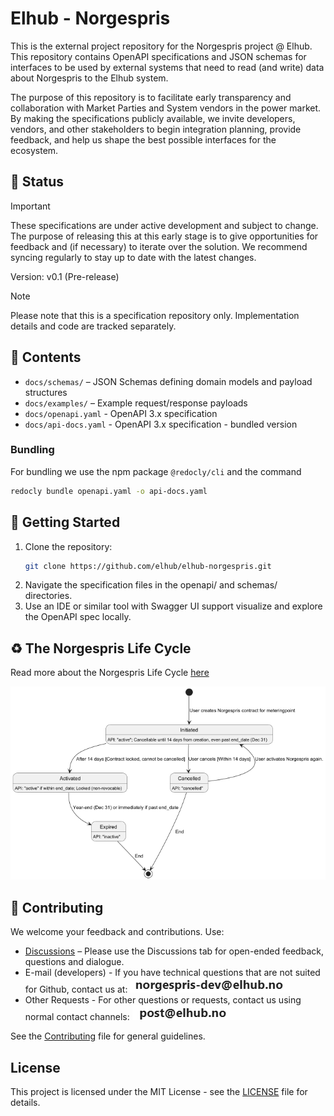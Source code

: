 # Elhub - Norgespris

This is the external project repository for the Norgespris project @ Elhub. This repository contains OpenAPI
specifications and JSON schemas for interfaces to be used by external systems that need to read (and write)
data about Norgespris to the Elhub system.

The purpose of this repository is to facilitate early transparency and collaboration with Market Parties and
System vendors in the power market. By making the specifications publicly available, we invite developers,
vendors, and other stakeholders to begin integration planning, provide feedback, and help us shape the best
possible interfaces for the ecosystem.

## 📌 Status

> [!IMPORTANT]
> These specifications are under active development and subject to change. The purpose of releasing this at this
> early stage is to give opportunities for feedback and (if necessary) to iterate over the solution. We recommend
> syncing regularly to stay up to date with the latest changes.

Version: v0.1 (Pre-release)

> [!NOTE]
> Please note that this is a specification repository only. Implementation details and code are tracked separately.

## 📘 Contents

- `docs/schemas/` – JSON Schemas defining domain models and payload structures
- `docs/examples/` – Example request/response payloads
- `docs/openapi.yaml` - OpenAPI 3.x specification
- `docs/api-docs.yaml` - OpenAPI 3.x specification - bundled version

### Bundling

For bundling we use the npm package `@redocly/cli` and the command

```bash
redocly bundle openapi.yaml -o api-docs.yaml
```

## 🚀 Getting Started

1. Clone the repository:
   ```bash
   git clone https://github.com/elhub/elhub-norgespris.git
   ```
2. Navigate the specification files in the openapi/ and schemas/ directories.
3. Use an IDE or similar tool with Swagger UI support visualize and explore the OpenAPI spec locally.

## ♻️ The Norgespris Life Cycle

Read more about the Norgespris Life Cycle [here](/docs/contracts/norgespris/README.md)

![Norgespris Life Cycle](/docs/contracts/norgespris/norgespris_status.png)

## 📢 Contributing

We welcome your feedback and contributions. Use:

- [Discussions](https://github.com/elhub/elhub-norgespris/discussions) – Please use the Discussions tab for open-ended feedback, questions and dialogue.
- E-mail (developers) - If you have technical questions that are not suited for Github, contact us at: ![Dev Email](/docs/assets/mail-norgespris.png)
- Other Requests - For other questions or requests, contact us using normal contact channels: ![Elhub Email](/docs/assets/mail-post.png)

See the
[Contributing](https://github.com/elhub/auth-grant-manager/blob/main/.github/CONTRIBUTING.md) file for general guidelines.

## License

This project is licensed under the MIT License - see the
[LICENSE](https://github.com/elhub/auth-grant-manager/blob/main/LICENSE) file for details.

